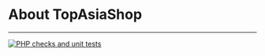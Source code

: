 # About TopAsiaShop 
-------- 

[![PHP checks and unit tests](https://github.com/li-shin/TopAsiaShop.git/actions/workflows/php.yml/badge.svg)](https://github.com/TopAsiaShop.git/actions/workflows/php.yml) 
